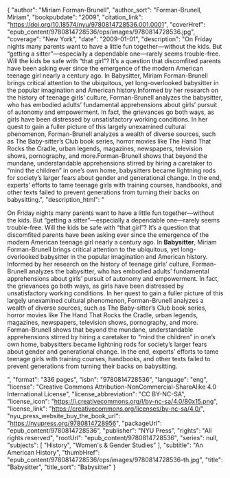 {
  "author": "Miriam Forman-Brunell",
  "author_sort": "Forman-Brunell, Miriam",
  "bookpubdate": "2009",
  "citation_link": "https://doi.org/10.18574/nyu/9780814728536.001.0001",
  "coverHref": "epub_content/9780814728536/ops/images/9780814728536.jpg",
  "coverage": "New York",
  "date": "2009-01-01",
  "description": "On Friday nights many parents want to have a little fun together&#8212;without the kids. But &#8220;getting a sitter&#8221;&#8212;especially a dependable one&#8212;rarely seems trouble-free. Will the kids be safe with &#8220;that girl&#8221;? It&#8217;s a question that discomfited parents have been asking ever since the emergence of the modern American teenage girl nearly a century ago. In Babysitter, Miriam Forman-Brunell brings critical attention to the ubiquitous, yet long-overlooked babysitter in the popular imagination and American history.Informed by her research on the history of teenage girls&#8217; culture, Forman-Brunell analyzes the babysitter, who has embodied adults&#8217; fundamental apprehensions about girls&#8217; pursuit of autonomy and empowerment. In fact, the grievances go both ways, as girls have been distressed by unsatisfactory working conditions. In her quest to gain a fuller picture of this largely unexamined cultural phenomenon, Forman-Brunell analyzes a wealth of diverse sources, such as The Baby-sitter&#8217;s Club book series, horror movies like The Hand That Rocks the Cradle, urban legends, magazines, newspapers, television shows, pornography, and more.Forman-Brunell shows that beyond the mundane, understandable apprehensions stirred by hiring a caretaker to &#8220;mind the children&#8221; in one&#8217;s own home, babysitters became lightning rods for society&#8217;s larger fears about gender and generational change. In the end, experts&#8217; efforts to tame teenage girls with training courses, handbooks, and other texts failed to prevent generations from turning their backs on babysitting.",
  "description_html": "<p>On Friday nights many parents want to have a little fun together&#8212;without the kids. But &#8220;getting a sitter&#8221;&#8212;especially a dependable one&#8212;rarely seems trouble-free. Will the kids be safe with &#8220;that girl&#8221;? It&#8217;s a question that discomfited parents have been asking ever since the emergence of the modern American teenage girl nearly a century ago. In <b>Babysitter</b>, Miriam Forman-Brunell brings critical attention to the ubiquitous, yet long-overlooked babysitter in the popular imagination and American history.<br>Informed by her research on the history of teenage girls&#8217; culture, Forman-Brunell analyzes the babysitter, who has embodied adults&#8217; fundamental apprehensions about girls&#8217; pursuit of autonomy and empowerment. In fact, the grievances go both ways, as girls have been distressed by unsatisfactory working conditions. In her quest to gain a fuller picture of this largely unexamined cultural phenomenon, Forman-Brunell analyzes a wealth of diverse sources, such as The Baby-sitter&#8217;s Club book series, horror movies like The Hand That Rocks the Cradle, urban legends, magazines, newspapers, television shows, pornography, and more.<br>Forman-Brunell shows that beyond the mundane, understandable apprehensions stirred by hiring a caretaker to &#8220;mind the children&#8221; in one&#8217;s own home, babysitters became lightning rods for society&#8217;s larger fears about gender and generational change. In the end, experts&#8217; efforts to tame teenage girls with training courses, handbooks, and other texts failed to prevent generations from turning their backs on babysitting.</p>",
  "format": "336 pages",
  "isbn": "9780814728536",
  "language": "eng",
  "license": "Creative Commons Attribution-NonCommercial-ShareAlike 4.0 International License",
  "license_abbreviation": "CC BY-NC-SA",
  "license_icon": "https://i.creativecommons.org/l/by-nc-sa/4.0/80x15.png",
  "license_link": "https://creativecommons.org/licenses/by-nc-sa/4.0/",
  "nyu_press_website_buy_the_book_url": "https://nyupress.org/9780814728956",
  "packageUrl": "epub_content/9780814728536",
  "publisher": "NYU Press",
  "rights": "All rights reserved",
  "rootUrl": "epub_content/9780814728536",
  "series": null,
  "subjects": [
    "History",
    "Women's & Gender Studies"
  ],
  "subtitle": "An American History",
  "thumbHref": "epub_content/9780814728536/ops/images/9780814728536-th.jpg",
  "title": "Babysitter",
  "title_sort": "Babysitter"
}
